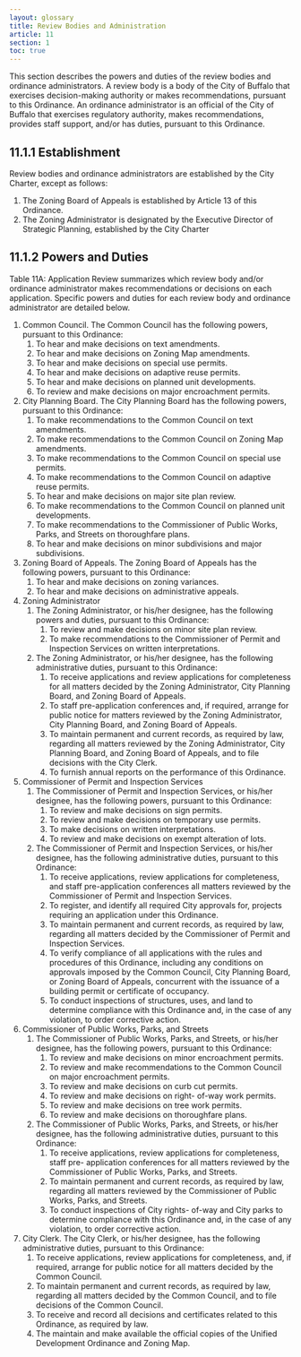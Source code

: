 ```yaml
---
layout: glossary
title: Review Bodies and Administration
article: 11
section: 1
toc: true
---
```


This section describes the powers and duties of the review bodies and ordinance administrators. A review body is a body of the City of Buffalo that exercises decision-making authority or makes recommendations, pursuant to this Ordinance. An ordinance administrator is an official of the City of Buffalo that exercises regulatory authority, makes recommendations, provides staff support, and/or has duties, pursuant to this Ordinance.

## 11.1.1 Establishment

Review bodies and ordinance administrators are established by the City Charter, except as follows:

1. The Zoning Board of Appeals is established by Article 13 of this Ordinance.
2. The Zoning Administrator is designated by the Executive Director of Strategic Planning, established by the City Charter

## 11.1.2 Powers and Duties

Table 11A: Application Review summarizes which review body and/or ordinance administrator makes recommendations or decisions on each application. Specific powers and duties for each review body and ordinance administrator are detailed below.

1. Common Council. The Common Council has the following powers, pursuant to this Ordinance:
   1. To hear and make decisions on text amendments.
   2. To hear and make decisions on Zoning Map amendments.
   3. To hear and make decisions on special use permits.
   4. To hear and make decisions on adaptive reuse permits.
   5. To hear and make decisions on planned unit developments.
   6. To review and make decisions on major encroachment permits.
2. City Planning Board. The City Planning Board has the following powers, pursuant to this Ordinance:
   1. To make recommendations to the Common Council on text amendments.
   2. To make recommendations to the Common Council on Zoning Map amendments.
   3. To make recommendations to the Common Council on special use permits.
   4. To make recommendations to the Common Council on adaptive reuse permits.
   5. To hear and make decisions on major site plan review.
   6. To make recommendations to the Common Council on planned unit developments.
   7. To make recommendations to the Commissioner of Public Works, Parks, and Streets on thoroughfare plans.
   8. To hear and make decisions on minor subdivisions and major subdivisions.
3. Zoning Board of Appeals. The Zoning Board of Appeals has the following powers, pursuant to this Ordinance:
   1. To hear and make decisions on zoning variances.
   2. To hear and make decisions on administrative appeals.
4. Zoning Administrator
   1. The Zoning Administrator, or his/her designee, has the following powers and duties, pursuant to this Ordinance:
      1. To review and make decisions on minor site plan review.
      2. To make recommendations to the Commissioner of Permit and Inspection Services on written interpretations.
   2. The Zoning Administrator, or his/her designee, has the following administrative duties, pursuant to this Ordinance:
      1. To receive applications and review applications for completeness for all matters decided by the Zoning Administrator, City Planning Board, and Zoning Board of Appeals.
      2. To staff pre-application conferences and, if required, arrange for public notice for matters reviewed by the Zoning Administrator, City Planning Board, and Zoning Board of Appeals.
      3. To maintain permanent and current records, as required by law, regarding all matters reviewed by the Zoning Administrator, City Planning Board, and Zoning Board of Appeals, and to file decisions with the City Clerk.
      4. To furnish annual reports on the performance of this Ordinance.
5. Commissioner of Permit and Inspection Services
   1. The Commissioner of Permit and Inspection Services, or his/her designee, has the following powers, pursuant to this Ordinance:
      1. To review and make decisions on sign permits.
      2. To review and make decisions on temporary use permits.
      3. To make decisions on written interpretations.
      4. To review and make decisions on exempt alteration of lots.
   2. The Commissioner of Permit and Inspection Services, or his/her designee, has the following administrative duties, pursuant to this Ordinance:
      1. To receive applications, review applications for completeness, and staff pre-application conferences all matters reviewed by the Commissioner of Permit and Inspection Services.
      2. To register, and identify all required City approvals for, projects requiring an application under this Ordinance.
      3. To maintain permanent and current records, as required by law, regarding all matters decided by the Commissioner of Permit and Inspection Services.
      4. To verify compliance of all applications with the rules and procedures of this Ordinance, including any conditions on approvals imposed by the Common Council, City Planning Board, or Zoning Board of Appeals, concurrent with the issuance of a building permit or certificate of occupancy.
      5. To conduct inspections of structures, uses, and land to determine compliance with this Ordinance and, in the case of any violation, to order corrective action.
6. Commissioner of Public Works, Parks, and Streets
   1. The Commissioner of Public Works, Parks, and Streets, or his/her designee, has the following powers, pursuant to this Ordinance:
      1. To review and make decisions on minor encroachment permits.
      2. To review and make recommendations to the Common Council on major encroachment permits.
      3. To review and make decisions on curb cut permits.
      4. To review and make decisions on right- of-way work permits.
      5. To review and make decisions on tree work permits.
      6. To review and make decisions on thoroughfare plans.
   2. The Commissioner of Public Works, Parks, and Streets, or his/her designee, has the following administrative duties, pursuant to this Ordinance:
      1. To receive applications, review applications for completeness, staff pre- application conferences for all matters reviewed by the Commissioner of Public Works, Parks, and Streets.
      2. To maintain permanent and current records, as required by law, regarding all matters reviewed by the Commissioner of Public Works, Parks, and Streets.
      3. To conduct inspections of City rights- of-way and City parks to determine compliance with this Ordinance and, in the case of any violation, to order corrective action.
7. City Clerk. The City Clerk, or his/her designee, has the following administrative duties, pursuant to this Ordinance:
   1. To receive applications, review applications for completeness, and, if required, arrange for public notice for all matters decided by the Common Council.
   2. To maintain permanent and current records, as required by law, regarding all matters decided by the Common Council, and to file decisions of the Common Council.
   3. To receive and record all decisions and certificates related to this Ordinance, as required by law.
   4. The maintain and make available the official copies of the Unified Development Ordinance and Zoning Map.
